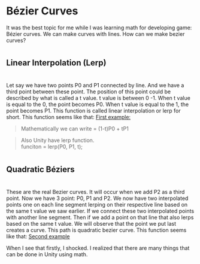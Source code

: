 
# **Bézier  Curves**
It was the best topic for me while I was learning math for developing game: Bézier curves. We can make curves with lines. How can we make bezier curves?
#
## Linear Interpolation (Lerp)
#
Let say we have two points P0 and P1 connected by line. And we have a third point between these point. The position of this point could be described by what is called a t value. t value is between 0 -1. When t value is equal to the 0, the point becomes P0. When t value is equal to the 1, the point becomes P1. This function is called linear interpolation or lerp for short. This function seems like that: 
[First example:](https://www.jasondavies.com/animated-bezier/)


> Mathematically we can write  = (1-t)P0 + tP1

> Also Unity have lerp function.  
funciton = lerp(P0, P1, t);
# 
## Quadratic Béziers
#
These are the real Bezier curves. It will occur when we add P2 as a third point. Now we have 3 point: P0, P1 and P2. We now have two interpolated points one on each line segment lerping on their respective line based on the same t value we saw earlier. If we connect these two interpolated points with another line segment. Then if we add a point on that line that also lerps based on the same t value. We will observe that the point we put last creates a curve. This path is quadratic bezier curve. This function seems like that:
[Second example](https://www.jasondavies.com/animated-bezier/)

When I see that firstly, I shocked. I realized that there are many things that can be done in Unity using math.









